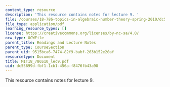 ```yaml
---
content_type: resource
description: 'This resource contains notes for lecture 9. '
file: /courses/18-786-topics-in-algebraic-number-theory-spring-2010/dc55699dfbf11cb1456af8476fb43a98_MIT18_786S10_lec9.pdf
file_type: application/pdf
learning_resource_types: []
license: https://creativecommons.org/licenses/by-nc-sa/4.0/
ocw_type: OCWFile
parent_title: Readings and Lecture Notes
parent_type: CourseSection
parent_uid: 9515bca6-7474-82f9-babf-263b152e20af
resourcetype: Document
title: MIT18_786S10_lec9.pdf
uid: dc55699d-fbf1-1cb1-456a-f8476fb43a98
---
```

This resource contains notes for lecture 9. 